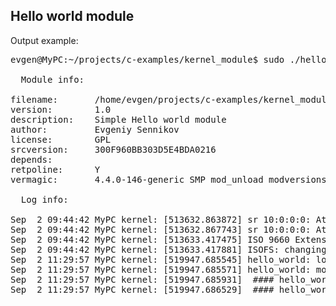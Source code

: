## Hello world module

Output example:

<pre>
evgen@MyPC:~/projects/c-examples/kernel_module$ sudo ./hello_world.sh 

  Module info:

filename:       /home/evgen/projects/c-examples/kernel_module/hello_world.ko
version:        1.0
description:    Simple Hello world module
author:         Evgeniy Sennikov <sennikov.work@ya.ru>
license:        GPL
srcversion:     300F960BB303D5E4BDA0216
depends:        
retpoline:      Y
vermagic:       4.4.0-146-generic SMP mod_unload modversions 686 retpoline 

  Log info:

Sep  2 09:44:42 MyPC kernel: [513632.863872] sr 10:0:0:0: Attached scsi CD-ROM sr0
Sep  2 09:44:42 MyPC kernel: [513632.867743] sr 10:0:0:0: Attached scsi generic sg1 type 5
Sep  2 09:44:42 MyPC kernel: [513633.417475] ISO 9660 Extensions: Microsoft Joliet Level 1
Sep  2 09:44:42 MyPC kernel: [513633.417881] ISOFS: changing to secondary root
Sep  2 11:29:57 MyPC kernel: [519947.685545] hello_world: loading out-of-tree module taints kernel.
Sep  2 11:29:57 MyPC kernel: [519947.685571] hello_world: module verification failed: signature and/or required key missing - tainting kernel
Sep  2 11:29:57 MyPC kernel: [519947.685931]  #### hello_world module started
Sep  2 11:29:57 MyPC kernel: [519947.686529]  #### hello_world module stopped

</pre>
